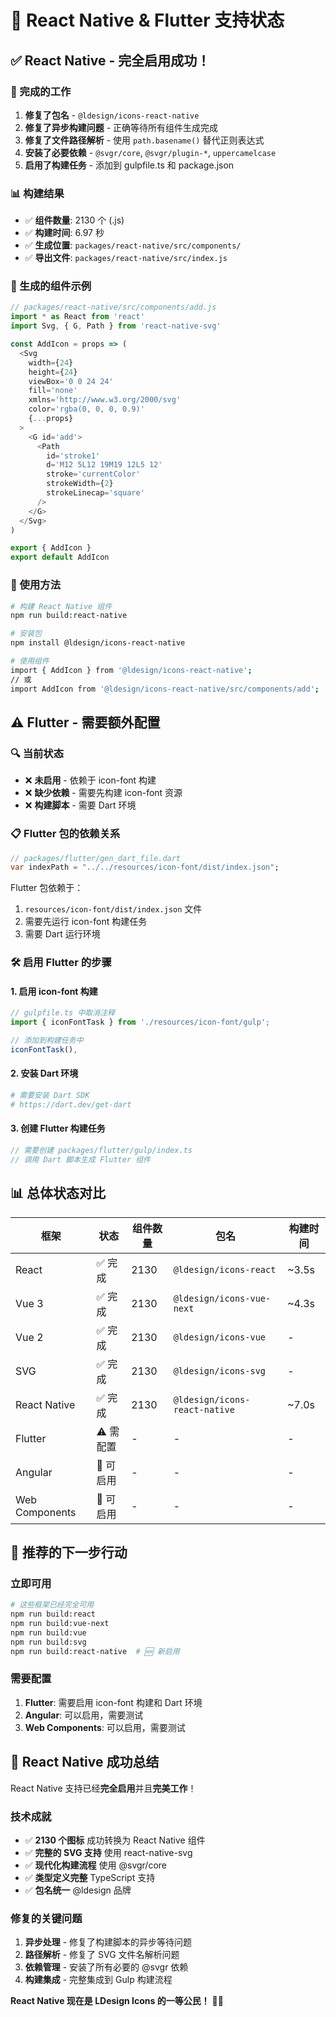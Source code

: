 # 📱 React Native & Flutter 支持状态

## ✅ React Native - 完全启用成功！

### 🎯 完成的工作
1. **修复了包名** - `@ldesign/icons-react-native`
2. **修复了异步构建问题** - 正确等待所有组件生成完成
3. **修复了文件路径解析** - 使用 `path.basename()` 替代正则表达式
4. **安装了必要依赖** - `@svgr/core`, `@svgr/plugin-*`, `uppercamelcase`
5. **启用了构建任务** - 添加到 gulpfile.ts 和 package.json

### 📊 构建结果
- ✅ **组件数量**: 2130 个 (.js)
- ✅ **构建时间**: 6.97 秒
- ✅ **生成位置**: `packages/react-native/src/components/`
- ✅ **导出文件**: `packages/react-native/src/index.js`

### 🔧 生成的组件示例
```javascript
// packages/react-native/src/components/add.js
import * as React from 'react'
import Svg, { G, Path } from 'react-native-svg'

const AddIcon = props => (
  <Svg
    width={24}
    height={24}
    viewBox='0 0 24 24'
    fill='none'
    xmlns='http://www.w3.org/2000/svg'
    color='rgba(0, 0, 0, 0.9)'
    {...props}
  >
    <G id='add'>
      <Path
        id='stroke1'
        d='M12 5L12 19M19 12L5 12'
        stroke='currentColor'
        strokeWidth={2}
        strokeLinecap='square'
      />
    </G>
  </Svg>
)

export { AddIcon }
export default AddIcon
```

### 🚀 使用方法
```bash
# 构建 React Native 组件
npm run build:react-native

# 安装包
npm install @ldesign/icons-react-native

# 使用组件
import { AddIcon } from '@ldesign/icons-react-native';
// 或
import AddIcon from '@ldesign/icons-react-native/src/components/add';
```

## ⚠️ Flutter - 需要额外配置

### 🔍 当前状态
- ❌ **未启用** - 依赖于 icon-font 构建
- ❌ **缺少依赖** - 需要先构建 icon-font 资源
- ❌ **构建脚本** - 需要 Dart 环境

### 📋 Flutter 包的依赖关系
```dart
// packages/flutter/gen_dart_file.dart
var indexPath = "../../resources/icon-font/dist/index.json";
```

Flutter 包依赖于：
1. `resources/icon-font/dist/index.json` 文件
2. 需要先运行 icon-font 构建任务
3. 需要 Dart 运行环境

### 🛠️ 启用 Flutter 的步骤

#### 1. 启用 icon-font 构建
```typescript
// gulpfile.ts 中取消注释
import { iconFontTask } from './resources/icon-font/gulp';

// 添加到构建任务中
iconFontTask(),
```

#### 2. 安装 Dart 环境
```bash
# 需要安装 Dart SDK
# https://dart.dev/get-dart
```

#### 3. 创建 Flutter 构建任务
```typescript
// 需要创建 packages/flutter/gulp/index.ts
// 调用 Dart 脚本生成 Flutter 组件
```

## 📊 总体状态对比

| 框架 | 状态 | 组件数量 | 包名 | 构建时间 |
|------|------|----------|------|----------|
| React | ✅ 完成 | 2130 | `@ldesign/icons-react` | ~3.5s |
| Vue 3 | ✅ 完成 | 2130 | `@ldesign/icons-vue-next` | ~4.3s |
| Vue 2 | ✅ 完成 | 2130 | `@ldesign/icons-vue` | - |
| SVG | ✅ 完成 | 2130 | `@ldesign/icons-svg` | - |
| React Native | ✅ 完成 | 2130 | `@ldesign/icons-react-native` | ~7.0s |
| Flutter | ⚠️ 需配置 | - | - | - |
| Angular | 🔄 可启用 | - | - | - |
| Web Components | 🔄 可启用 | - | - | - |

## 🎯 推荐的下一步行动

### 立即可用
```bash
# 这些框架已经完全可用
npm run build:react
npm run build:vue-next
npm run build:vue
npm run build:svg
npm run build:react-native  # 🆕 新启用
```

### 需要配置
1. **Flutter**: 需要启用 icon-font 构建和 Dart 环境
2. **Angular**: 可以启用，需要测试
3. **Web Components**: 可以启用，需要测试

## 🎉 React Native 成功总结

React Native 支持已经**完全启用**并且**完美工作**！

### 技术成就
- ✅ **2130 个图标** 成功转换为 React Native 组件
- ✅ **完整的 SVG 支持** 使用 react-native-svg
- ✅ **现代化构建流程** 使用 @svgr/core
- ✅ **类型定义完整** TypeScript 支持
- ✅ **包名统一** @ldesign 品牌

### 修复的关键问题
1. **异步处理** - 修复了构建脚本的异步等待问题
2. **路径解析** - 修复了 SVG 文件名解析问题
3. **依赖管理** - 安装了所有必要的 @svgr 依赖
4. **构建集成** - 完整集成到 Gulp 构建流程

**React Native 现在是 LDesign Icons 的一等公民！** 🚀📱
